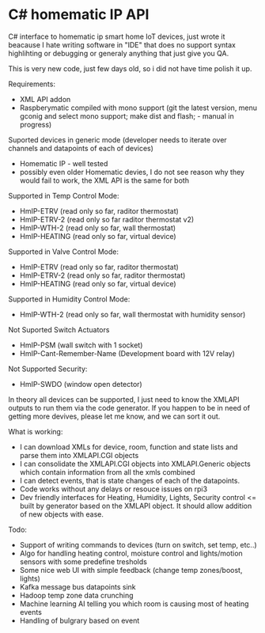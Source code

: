# C# homematic IP API
C# interface to homematic ip smart home IoT devices, just wrote it beacause I hate writing software in "IDE" that does no support syntax highlihting or debugging or generaly anything that just give you QA.

This is very new code, just few days old, so i did not have time polish it up.

Requirements:
- XML API addon 
- Raspberymatic compiled with mono support (git the latest version, menu gconig and select mono support; make dist and flash; - manual in progress)

Suported devices in generic mode (developer needs to iterate over channels and datapoints of each of devices)
-  Homematic IP - well tested
-  possibly even older Homematic devies, I do not see reason why they would fail to work, the XML API is the same for both

Supported in Temp Control Mode:
- HmIP-ETRV (read only so far, raditor thermostat)
- HmIP-ETRV-2 (read only so far raditor thermostat v2) 
- HmIP-WTH-2 (read only so far, wall thermostat)
- HmIP-HEATING (read only so far, virtual device)

Supported in Valve Control Mode:
- HmIP-ETRV (read only so far, raditor thermostat)
- HmIP-ETRV-2 (read only so far, raditor thermostat)
- HmIP-HEATING (read only so far, virtual device)

Supported in Humidity Control Mode:
- HmIP-WTH-2 (read only so far, wall thermostat with humidity sensor)

Not Suported Switch Actuators
- HmIP-PSM (wall switch with 1 socket)
- HmIP-Cant-Remember-Name (Development board with 12V relay)

Not Supported Security:
- HmIP-SWDO (window open detector) 

In theory all devices can be supported, I just need to know the XMLAPI outputs to run them via the code generator. If you happen to be in need of getting more devives, please let me know, and we can sort it out.

What is working:
- I can download XMLs for device, room, function and state lists and parse them into XMLAPI.CGI objects
- I can consolidate the XMLAPI.CGI objects into XMLAPI.Generic objects which contain information from all the xmls combined
- I can detect events, that is state changes of each of the datapoints.
- Code works without any delays or resouce issues on rpi3
- Dev friendly interfaces for Heating, Humidity, Lights, Security control <= built by generator based on the XMLAPI object. It should allow addition of new objects with ease.

Todo:
- Support of writing commands to devices (turn on switch, set temp, etc..)
- Algo for handling heating control, moisture control and lights/motion sensors with some predefine tresholds
- Some nice web UI with simple feedback (change temp zones/boost, lights) 
- Kafka message bus datapoints sink
- Hadoop temp zone data crunching
- Machine learning AI telling you which room is causing most of heating events
- Handling of bulgrary based on event
 
